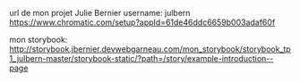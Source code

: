 url de mon projet
Julie Bernier
username: julbern
https://www.chromatic.com/setup?appId=61de46ddc6659b003adaf60f

mon storybook: http://storybook.jbernier.devwebgarneau.com/mon_storybook/storybook_tp1_julbern-master/storybook-static/?path=/story/example-introduction--page

